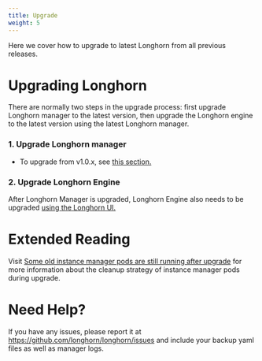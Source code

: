 ```yaml
---
title: Upgrade
weight: 5
---
```


Here we cover how to upgrade to latest Longhorn from all previous releases.

# Upgrading Longhorn

There are normally two steps in the upgrade process: first upgrade Longhorn manager to the latest version, then upgrade the Longhorn engine to the latest version using the latest Longhorn manager.

### 1. Upgrade Longhorn manager

- To upgrade from v1.0.x, see [this section.](./longhorn-manager)

### 2. Upgrade Longhorn Engine

After Longhorn Manager is upgraded, Longhorn Engine also needs to be upgraded [using the Longhorn UI.](./upgrade-engine)

# Extended Reading
Visit [Some old instance manager pods are still running after upgrade](https://longhorn.io/kb/troubleshooting-some-old-instance-manager-pods-are-still-running-after-upgrade) for more information about the cleanup strategy of instance manager pods during upgrade.

# Need Help?

If you have any issues, please report it at
https://github.com/longhorn/longhorn/issues and include your backup yaml files
as well as manager logs.
